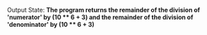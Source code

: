 Output State: **The program returns the remainder of the division of 'numerator' by (10 ** 6 + 3) and the remainder of the division of 'denominator' by (10 ** 6 + 3)**